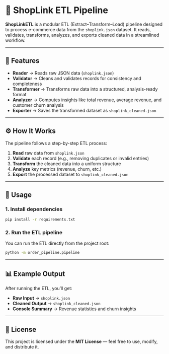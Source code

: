 # 🛒 ShopLink ETL Pipeline

**ShopLinkETL** is a modular ETL (Extract–Transform–Load) pipeline designed to process e-commerce data from the `shoplink.json` dataset. It reads, validates, transforms, analyzes, and exports cleaned data in a streamlined workflow.

---

## 🚀 Features

* **Reader** → Reads raw JSON data (`shoplink.json`)
* **Validator** → Cleans and validates records for consistency and completeness
* **Transformer** → Transforms raw data into a structured, analysis-ready format
* **Analyzer** → Computes insights like total revenue, average revenue, and customer churn analysis
* **Exporter** → Saves the transformed dataset as `shoplink_cleaned.json`

---

## ⚙️ How It Works

The pipeline follows a step-by-step ETL process:

1. **Read** raw data from `shoplink.json`
2. **Validate** each record (e.g., removing duplicates or invalid entries)
3. **Transform** the cleaned data into a uniform structure
4. **Analyze** key metrics (revenue, churn, etc.)
5. **Export** the processed dataset to `shoplink_cleaned.json`

---

## 🧠 Usage

### 1. Install dependencies

```bash
pip install -r requirements.txt
```

### 2. Run the ETL pipeline

You can run the ETL directly from the project root:

```bash
python -m order_pipeline.pipeline
```

---

## 📊 Example Output

After running the ETL, you’ll get:

* **Raw Input** → `shoplink.json`
* **Cleaned Output** → `shoplink_cleaned.json`
* **Console Summary** → Revenue statistics and churn insights

---

## 🧾 License

This project is licensed under the **MIT License** — feel free to use, modify, and distribute it.



